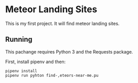 # Meteor Landing Sites
This is my first project. It will find meteor landing sites.

## Running

This pachange requires Python 3 and the Requests package.

First, install pipenv and then:
```
pipenv install
pipenv run pyhton find-,eteors-near-me.pu
```
